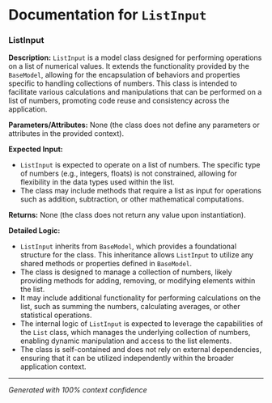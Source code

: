 # Documentation for `ListInput`

### ListInput

**Description:**
`ListInput` is a model class designed for performing operations on a list of numerical values. It extends the functionality provided by the `BaseModel`, allowing for the encapsulation of behaviors and properties specific to handling collections of numbers. This class is intended to facilitate various calculations and manipulations that can be performed on a list of numbers, promoting code reuse and consistency across the application.

**Parameters/Attributes:**
None (the class does not define any parameters or attributes in the provided context).

**Expected Input:**
- `ListInput` is expected to operate on a list of numbers. The specific type of numbers (e.g., integers, floats) is not constrained, allowing for flexibility in the data types used within the list.
- The class may include methods that require a list as input for operations such as addition, subtraction, or other mathematical computations.

**Returns:**
None (the class does not return any value upon instantiation).

**Detailed Logic:**
- `ListInput` inherits from `BaseModel`, which provides a foundational structure for the class. This inheritance allows `ListInput` to utilize any shared methods or properties defined in `BaseModel`.
- The class is designed to manage a collection of numbers, likely providing methods for adding, removing, or modifying elements within the list.
- It may include additional functionality for performing calculations on the list, such as summing the numbers, calculating averages, or other statistical operations.
- The internal logic of `ListInput` is expected to leverage the capabilities of the `List` class, which manages the underlying collection of numbers, enabling dynamic manipulation and access to the list elements.
- The class is self-contained and does not rely on external dependencies, ensuring that it can be utilized independently within the broader application context.

---
*Generated with 100% context confidence*
